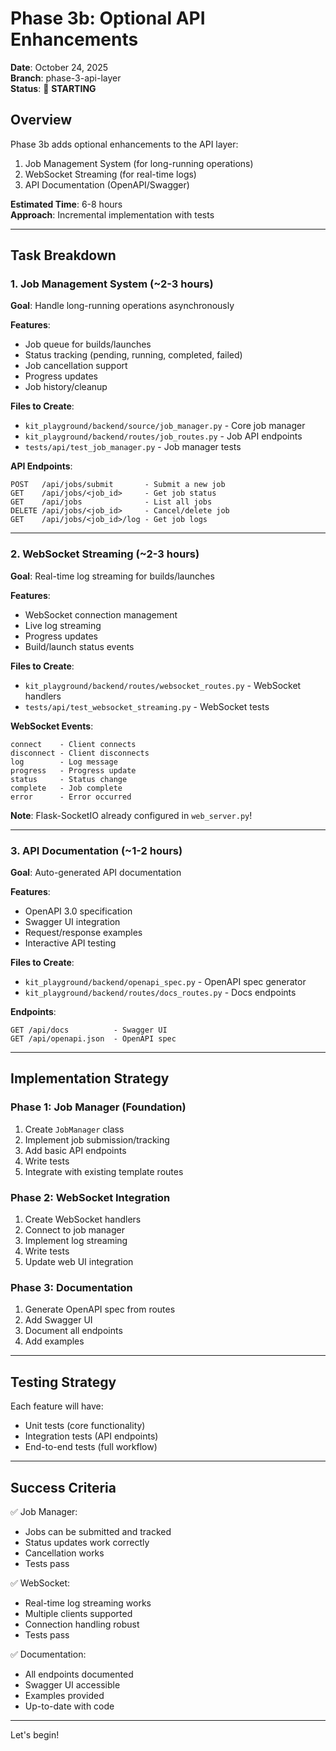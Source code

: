 # Phase 3b: Optional API Enhancements

**Date**: October 24, 2025  
**Branch**: phase-3-api-layer  
**Status**: 🚀 **STARTING**  

## Overview

Phase 3b adds optional enhancements to the API layer:
1. Job Management System (for long-running operations)
2. WebSocket Streaming (for real-time logs)
3. API Documentation (OpenAPI/Swagger)

**Estimated Time**: 6-8 hours  
**Approach**: Incremental implementation with tests

---

## Task Breakdown

### 1. Job Management System (~2-3 hours)

**Goal**: Handle long-running operations asynchronously

**Features**:
- Job queue for builds/launches
- Status tracking (pending, running, completed, failed)
- Job cancellation support
- Progress updates
- Job history/cleanup

**Files to Create**:
- `kit_playground/backend/source/job_manager.py` - Core job manager
- `kit_playground/backend/routes/job_routes.py` - Job API endpoints
- `tests/api/test_job_manager.py` - Job manager tests

**API Endpoints**:
```
POST   /api/jobs/submit       - Submit a new job
GET    /api/jobs/<job_id>     - Get job status
GET    /api/jobs              - List all jobs
DELETE /api/jobs/<job_id>     - Cancel/delete job
GET    /api/jobs/<job_id>/log - Get job logs
```

---

### 2. WebSocket Streaming (~2-3 hours)

**Goal**: Real-time log streaming for builds/launches

**Features**:
- WebSocket connection management
- Live log streaming
- Progress updates
- Build/launch status events

**Files to Create**:
- `kit_playground/backend/routes/websocket_routes.py` - WebSocket handlers
- `tests/api/test_websocket_streaming.py` - WebSocket tests

**WebSocket Events**:
```
connect    - Client connects
disconnect - Client disconnects
log        - Log message
progress   - Progress update
status     - Status change
complete   - Job complete
error      - Error occurred
```

**Note**: Flask-SocketIO already configured in `web_server.py`!

---

### 3. API Documentation (~1-2 hours)

**Goal**: Auto-generated API documentation

**Features**:
- OpenAPI 3.0 specification
- Swagger UI integration
- Request/response examples
- Interactive API testing

**Files to Create**:
- `kit_playground/backend/openapi_spec.py` - OpenAPI spec generator
- `kit_playground/backend/routes/docs_routes.py` - Docs endpoints

**Endpoints**:
```
GET /api/docs          - Swagger UI
GET /api/openapi.json  - OpenAPI spec
```

---

## Implementation Strategy

### Phase 1: Job Manager (Foundation)
1. Create `JobManager` class
2. Implement job submission/tracking
3. Add basic API endpoints
4. Write tests
5. Integrate with existing template routes

### Phase 2: WebSocket Integration
1. Create WebSocket handlers
2. Connect to job manager
3. Implement log streaming
4. Write tests
5. Update web UI integration

### Phase 3: Documentation
1. Generate OpenAPI spec from routes
2. Add Swagger UI
3. Document all endpoints
4. Add examples

---

## Testing Strategy

Each feature will have:
- Unit tests (core functionality)
- Integration tests (API endpoints)
- End-to-end tests (full workflow)

---

## Success Criteria

✅ Job Manager:
- Jobs can be submitted and tracked
- Status updates work correctly
- Cancellation works
- Tests pass

✅ WebSocket:
- Real-time log streaming works
- Multiple clients supported
- Connection handling robust
- Tests pass

✅ Documentation:
- All endpoints documented
- Swagger UI accessible
- Examples provided
- Up-to-date with code

---

Let's begin!

